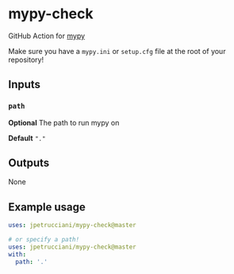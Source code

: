 # mypy-check
GitHub Action for [mypy](https://mypy.readthedocs.io/en/master/)

Make sure you have a `mypy.ini` or `setup.cfg` file at the root of your repository!

## Inputs

### `path`

**Optional** The path to run mypy on

**Default** `"."`

## Outputs

None

## Example usage

```yaml
uses: jpetrucciani/mypy-check@master

# or specify a path!
uses: jpetrucciani/mypy-check@master
with:
  path: '.'
```
